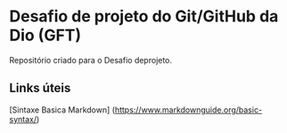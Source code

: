 # Desafio de projeto do Git/GitHub da Dio (GFT)
Repositório criado para o Desafio deprojeto.
## Links úteis
[Sintaxe Basica Markdown] (https://www.markdownguide.org/basic-syntax/)
